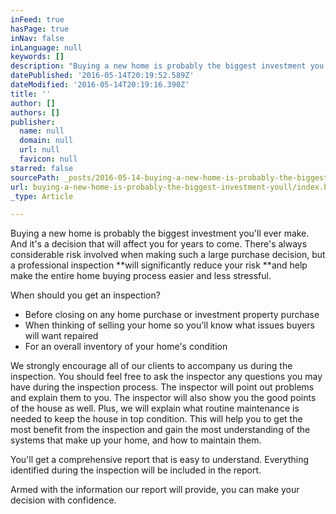```yaml
---
inFeed: true
hasPage: true
inNav: false
inLanguage: null
keywords: []
description: "Buying a new home is probably the biggest investment you'll ever make. And it's a decision that will affect you for years to come. There's always considerable risk involved when making such a large purchase decision, but a professional inspection will significantly reduce your risk and help make the entire home buying process easier and less stressful."
datePublished: '2016-05-14T20:19:52.589Z'
dateModified: '2016-05-14T20:19:16.390Z'
title: ''
author: []
authors: []
publisher:
  name: null
  domain: null
  url: null
  favicon: null
starred: false
sourcePath: _posts/2016-05-14-buying-a-new-home-is-probably-the-biggest-investment-youll.md
url: buying-a-new-home-is-probably-the-biggest-investment-youll/index.html
_type: Article

---
```

Buying a new home is probably the biggest investment you'll ever make. And it's a decision that will affect you for years to come. There's always considerable risk involved when making such a large purchase decision, but a professional inspection **will significantly reduce your risk **and help make the entire home buying process easier and less stressful.

When should you get an inspection?

* Before closing on any home purchase or investment property purchase
* When thinking of selling your home so you'll know what issues buyers will want repaired
* For an overall inventory of your home's condition

We strongly encourage all of our clients to accompany us during the inspection. You should feel free to ask the inspector any questions you may have during the inspection process. The inspector will point out problems and explain them to you. The inspector will also show you the good points of the house as well. Plus, we will explain what routine maintenance is needed to keep the house in top condition. This will help you to get the most benefit from the inspection and gain the most understanding of the systems that make up your home, and how to maintain them.

You'll get a comprehensive report that is easy to understand. Everything identified during the inspection will be included in the report.

Armed with the information our report will provide, you can make your decision with confidence.